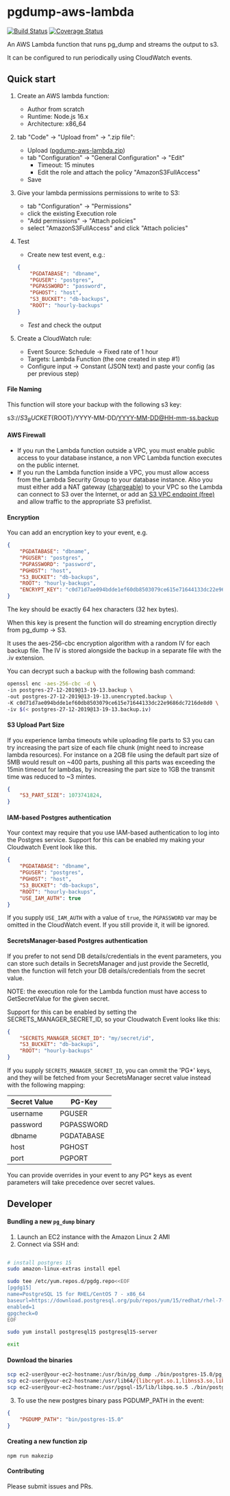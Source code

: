 # pgdump-aws-lambda

[![Build Status](https://travis-ci.org/jameshy/pgdump-aws-lambda.svg?branch=master)](https://travis-ci.org/jameshy/pgdump-aws-lambda)
[![Coverage Status](https://coveralls.io/repos/github/jameshy/pgdump-aws-lambda/badge.svg?branch=master)](https://coveralls.io/github/jameshy/pgdump-aws-lambda?branch=master)

An AWS Lambda function that runs pg_dump and streams the output to s3.

It can be configured to run periodically using CloudWatch events.

## Quick start

1. Create an AWS lambda function:
    - Author from scratch
    - Runtime: Node.js 16.x
    - Architecture: x86_64
2. tab "Code" -> "Upload from" -> ".zip file":
    - Upload ([pgdump-aws-lambda.zip](https://github.com/jameshy/pgdump-aws-lambda/releases/latest))
    - tab "Configuration" -> "General Configuration" -> "Edit"
        - Timeout: 15 minutes
        - Edit the role and attach the policy "AmazonS3FullAccess"
    - Save
3. Give your lambda permissions permissions to write to S3:

    - tab "Configuration" -> "Permissions"
    - click the existing Execution role
    - "Add permissions" -> "Attach policies"
    - select "AmazonS3FullAccess" and click "Attach policies"

4. Test

    - Create new test event, e.g.:

    ```json
    {
        "PGDATABASE": "dbname",
        "PGUSER": "postgres",
        "PGPASSWORD": "password",
        "PGHOST": "host",
        "S3_BUCKET": "db-backups",
        "ROOT": "hourly-backups"
    }
    ```

    - _Test_ and check the output

5. Create a CloudWatch rule:
    - Event Source: Schedule -> Fixed rate of 1 hour
    - Targets: Lambda Function (the one created in step #1)
    - Configure input -> Constant (JSON text) and paste your config (as per previous step)

#### File Naming

This function will store your backup with the following s3 key:

s3://${S3_BUCKET}${ROOT}/YYYY-MM-DD/YYYY-MM-DD@HH-mm-ss.backup

#### AWS Firewall

-   If you run the Lambda function outside a VPC, you must enable public access to your database instance, a non VPC Lambda function executes on the public internet.
-   If you run the Lambda function inside a VPC, you must allow access from the Lambda Security Group to your database instance. Also you must either add a NAT gateway ([chargeable](https://aws.amazon.com/vpc/pricing/)) to your VPC so the Lambda can connect to S3 over the Internet, or add an [S3 VPC endpoint (free)](https://docs.aws.amazon.com/vpc/latest/privatelink/vpc-endpoints-s3.html) and allow traffic to the appropriate S3 prefixlist.

#### Encryption

You can add an encryption key to your event, e.g.

```json
{
    "PGDATABASE": "dbname",
    "PGUSER": "postgres",
    "PGPASSWORD": "password",
    "PGHOST": "host",
    "S3_BUCKET": "db-backups",
    "ROOT": "hourly-backups",
    "ENCRYPT_KEY": "c0d71d7ae094bdde1ef60db8503079ce615e71644133dc22e9686dc7216de8d0"
}
```

The key should be exactly 64 hex characters (32 hex bytes).

When this key is present the function will do streaming encryption directly from pg_dump -> S3.

It uses the aes-256-cbc encryption algorithm with a random IV for each backup file.
The IV is stored alongside the backup in a separate file with the .iv extension.

You can decrypt such a backup with the following bash command:

```bash
openssl enc -aes-256-cbc -d \
-in postgres-27-12-2019@13-19-13.backup \
-out postgres-27-12-2019@13-19-13.unencrypted.backup \
-K c0d71d7ae094bdde1ef60db8503079ce615e71644133dc22e9686dc7216de8d0 \
-iv $(< postgres-27-12-2019@13-19-13.backup.iv)
```

#### S3 Upload Part Size

If you experience lamba timeouts while uploading file parts to S3 you can try increasing the part size of each file chunk (might need to increase lambda resources). For instance on a 2GB file using the default part size of 5MB would result on ~400 parts, pushing all this parts was exceeding the 15min timeout for lambdas, by increasing the part size to 1GB the transmit time was reduced to ~3 mintes.

```json
{
    "S3_PART_SIZE": 1073741824,
}
```

#### IAM-based Postgres authentication

Your context may require that you use IAM-based authentication to log into the Postgres service.
Support for this can be enabled my making your Cloudwatch Event look like this.

```json
{
    "PGDATABASE": "dbname",
    "PGUSER": "postgres",
    "PGHOST": "host",
    "S3_BUCKET": "db-backups",
    "ROOT": "hourly-backups",
    "USE_IAM_AUTH": true
}
```

If you supply `USE_IAM_AUTH` with a value of `true`, the `PGPASSWORD` var may be omitted in the CloudWatch event.
If you still provide it, it will be ignored.

#### SecretsManager-based Postgres authentication

If you prefer to not send DB details/credentials in the event parameters, you can store such details in SecretsManager and just provide the SecretId, then the function will fetch your DB details/credentials from the secret value.

NOTE: the execution role for the Lambda function must have access to GetSecretValue for the given secret.

Support for this can be enabled by setting the SECRETS_MANAGER_SECRET_ID, so your Cloudwatch Event looks like this:

```json
{
    "SECRETS_MANAGER_SECRET_ID": "my/secret/id",
    "S3_BUCKET": "db-backups",
    "ROOT": "hourly-backups"
}
```

If you supply `SECRETS_MANAGER_SECRET_ID`, you can ommit the 'PG\*' keys, and they will be fetched from your SecretsManager secret value instead with the following mapping:

| Secret Value | PG-Key     |
| ------------ | ---------- |
| username     | PGUSER     |
| password     | PGPASSWORD |
| dbname       | PGDATABASE |
| host         | PGHOST     |
| port         | PGPORT     |

You can provide overrides in your event to any PG\* keys as event parameters will take precedence over secret values.

## Developer

#### Bundling a new `pg_dump` binary

1. Launch an EC2 instance with the Amazon Linux 2 AMI
2. Connect via SSH and:

```bash

# install postgres 15
sudo amazon-linux-extras install epel

sudo tee /etc/yum.repos.d/pgdg.repo<<EOF
[pgdg15]
name=PostgreSQL 15 for RHEL/CentOS 7 - x86_64
baseurl=https://download.postgresql.org/pub/repos/yum/15/redhat/rhel-7-x86_64
enabled=1
gpgcheck=0
EOF

sudo yum install postgresql15 postgresql15-server

exit
```

#### Download the binaries

```bash
scp ec2-user@your-ec2-hostname:/usr/bin/pg_dump ./bin/postgres-15.0/pg_dump
scp ec2-user@your-ec2-hostname:/usr/lib64/{libcrypt.so.1,libnss3.so,libsmime3.so,libssl3.so,libsasl2.so.3,liblber-2.4.so.2,libldap_r-2.4.so.2} ./bin/postgres-15.0/
scp ec2-user@your-ec2-hostname:/usr/pgsql-15/lib/libpq.so.5 ./bin/postgres-15.0/libpq.so.5
```

3. To use the new postgres binary pass PGDUMP_PATH in the event:

```json
{
    "PGDUMP_PATH": "bin/postgres-15.0"
}
```

#### Creating a new function zip

`npm run makezip`

#### Contributing

Please submit issues and PRs.
